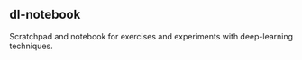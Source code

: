 ## dl-notebook  

Scratchpad and notebook for exercises and experiments with deep-learning techniques.  
